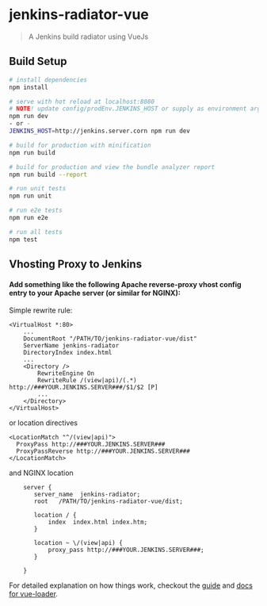 # jenkins-radiator-vue

> A Jenkins build radiator using VueJs

## Build Setup

``` bash
# install dependencies
npm install

# serve with hot reload at localhost:8080
# NOTE! update config/prodEnv.JENKINS_HOST or supply as environment argument
npm run dev
- or -
JENKINS_HOST=http://jenkins.server.corn npm run dev

# build for production with minification
npm run build

# build for production and view the bundle analyzer report
npm run build --report

# run unit tests
npm run unit

# run e2e tests
npm run e2e

# run all tests
npm test
```

## Vhosting Proxy to Jenkins
#### Add something like the following Apache reverse-proxy vhost config entry to your Apache server (or similar for NGINX):

Simple rewrite rule:

```
<VirtualHost *:80>
	...
	DocumentRoot "/PATH/TO/jenkins-radiator-vue/dist"
	ServerName jenkins-radiator
	DirectoryIndex index.html
	...
	<Directory />    
		RewriteEngine On
		RewriteRule /(view|api)/(.*) http://###YOUR.JENKINS.SERVER###/$1/$2 [P]
		...
	</Directory>
</VirtualHost>
```

or location directives

```
<LocationMatch "^/(view|api)">
  ProxyPass http://###YOUR.JENKINS.SERVER###
  ProxyPassReverse http://###YOUR.JENKINS.SERVER###
</LocationMatch>
```

and NGINX location
```
    server {
       server_name  jenkins-radiator;
       root   /PATH/TO/jenkins-radiator-vue/dist;
        
       location / {
           index  index.html index.htm;
       }

       location ~ \/(view|api) {
           proxy_pass http://###YOUR.JENKINS.SERVER###;
       }

    }
```
For detailed explanation on how things work, checkout the [guide](http://vuejs-templates.github.io/webpack/) and [docs for vue-loader](http://vuejs.github.io/vue-loader).
